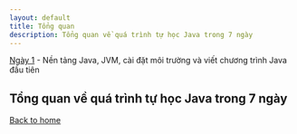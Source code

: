 ```yaml
---
layout: default
title: Tổng quan
description: Tổng quan về quá trình tự học Java trong 7 ngày
---
```


[Ngày 1](./ngay-1.md) - Nền tảng Java, JVM, cài đặt môi trường và viết chương trình Java đầu tiên

## Tổng quan về quá trình tự học Java trong 7 ngày

[Back to home](../)